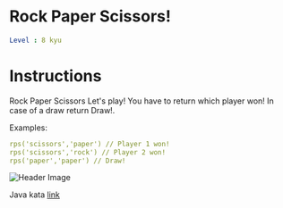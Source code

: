 # Rock Paper Scissors!

```yaml
Level : 8 kyu
```

# Instructions

Rock Paper Scissors
Let's play! You have to return which player won! In case of a draw return Draw!.

Examples:

```yaml
rps('scissors','paper') // Player 1 won!
rps('scissors','rock') // Player 2 won!
rps('paper','paper') // Draw!
```

![Header Image](http://i.imgur.com/aimOQVX.png)

Java kata [link](https://www.codewars.com/kata/5672a98bdbdd995fad00000f/train/java)